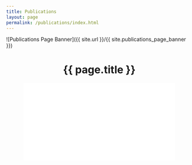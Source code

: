 ```yaml
---
title: Publications
layout: page
permalink: /publications/index.html
---
```


![Publications Page Banner]({{ site.url }}/{{ site.publications_page_banner }})

<center><h1>{{ page.title }}</h1></center>

<center>
    <iframe width="410" height="210" seamless frameborder="0" scrolling="no"
            src="{{ site.citations_chart }}"></iframe>
</center>

<script src="https://bibbase.org/service/mendeley/{{ site.mendeley_token }}?jsonp=1"></script>
